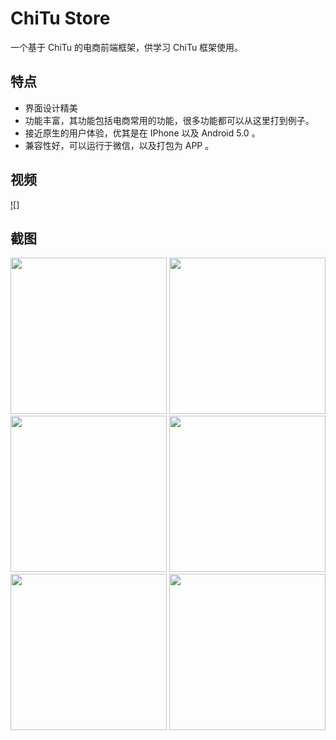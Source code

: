 # ChiTu Store
一个基于 ChiTu 的电商前端框架，供学习 ChiTu 框架使用。
## 特点
* 界面设计精美
* 功能丰富，其功能包括电商常用的功能，很多功能都可以从这里打到例子。
* 接近原生的用户体验，优其是在 IPhone 以及 Android 5.0  。
* 兼容性好，可以运行于微信，以及打包为 APP 。
 
## 视频
[![]](http://u.alinq.cn/test/20151208122155.mp4)


## 截图
<img src="http://images2015.cnblogs.com/blog/24769/201512/24769-20151208122817293-191192690.png" width="250px"/>
<img src="http://images2015.cnblogs.com/blog/24769/201512/24769-20151208122838136-2052553047.png" width="250px"/>
<img src="http://images2015.cnblogs.com/blog/24769/201512/24769-20151208122926277-1352928391.png" width="250px"/>
<img src="http://images2015.cnblogs.com/blog/24769/201512/24769-20151208122954558-601077529.png" width="250px"/>
<img src="http://images2015.cnblogs.com/blog/24769/201512/24769-20151208123025793-515149933.png" width="250px"/>
<img src="http://images2015.cnblogs.com/blog/24769/201512/24769-20151212231220872-677914858.png" width="250px"/>
